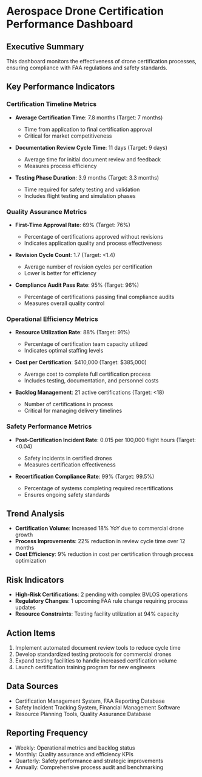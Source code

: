 # Aerospace Drone Certification Performance Dashboard

## Executive Summary
This dashboard monitors the effectiveness of drone certification processes, ensuring compliance with FAA regulations and safety standards.

## Key Performance Indicators

### Certification Timeline Metrics
- **Average Certification Time**: 7.8 months (Target: 7 months)
  - Time from application to final certification approval
  - Critical for market competitiveness

- **Documentation Review Cycle Time**: 11 days (Target: 9 days)
  - Average time for initial document review and feedback
  - Measures process efficiency

- **Testing Phase Duration**: 3.9 months (Target: 3.3 months)
  - Time required for safety testing and validation
  - Includes flight testing and simulation phases

### Quality Assurance Metrics
- **First-Time Approval Rate**: 69% (Target: 76%)
  - Percentage of certifications approved without revisions
  - Indicates application quality and process effectiveness

- **Revision Cycle Count**: 1.7 (Target: <1.4)
  - Average number of revision cycles per certification
  - Lower is better for efficiency

- **Compliance Audit Pass Rate**: 95% (Target: 96%)
  - Percentage of certifications passing final compliance audits
  - Measures overall quality control

### Operational Efficiency Metrics
- **Resource Utilization Rate**: 88% (Target: 91%)
  - Percentage of certification team capacity utilized
  - Indicates optimal staffing levels

- **Cost per Certification**: $410,000 (Target: $385,000)
  - Average cost to complete full certification process
  - Includes testing, documentation, and personnel costs

- **Backlog Management**: 21 active certifications (Target: <18)
  - Number of certifications in process
  - Critical for managing delivery timelines

### Safety Performance Metrics
- **Post-Certification Incident Rate**: 0.015 per 100,000 flight hours (Target: <0.04)
  - Safety incidents in certified drones
  - Measures certification effectiveness

- **Recertification Compliance Rate**: 99% (Target: 99.5%)
  - Percentage of systems completing required recertifications
  - Ensures ongoing safety standards

## Trend Analysis
- **Certification Volume**: Increased 18% YoY due to commercial drone growth
- **Process Improvements**: 22% reduction in review cycle time over 12 months
- **Cost Efficiency**: 9% reduction in cost per certification through process optimization

## Risk Indicators
- **High-Risk Certifications**: 2 pending with complex BVLOS operations
- **Regulatory Changes**: 1 upcoming FAA rule change requiring process updates
- **Resource Constraints**: Testing facility utilization at 94% capacity

## Action Items
1. Implement automated document review tools to reduce cycle time
2. Develop standardized testing protocols for commercial drones
3. Expand testing facilities to handle increased certification volume
4. Launch certification training program for new engineers

## Data Sources
- Certification Management System, FAA Reporting Database
- Safety Incident Tracking System, Financial Management Software
- Resource Planning Tools, Quality Assurance Database

## Reporting Frequency
- Weekly: Operational metrics and backlog status
- Monthly: Quality assurance and efficiency KPIs
- Quarterly: Safety performance and strategic improvements
- Annually: Comprehensive process audit and benchmarking

